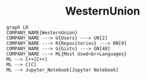 <h1 align="center">WesternUnion</h1>

```mermaid
graph LR
COMPANY_NAME{WesternUnion}
COMPANY_NAME ---> U{Users} ---> UN[2]
COMPANY_NAME ---> R{Repositories} ---> RN[9]
COMPANY_NAME ---> G{Gists} ---> GN[48]
COMPANY_NAME ---> ML{Most Used<br>Languages}
ML --> C++[C++]
ML --> C[C]
ML --> Jupyter_Notebook[Jupyter Notebook]
```
